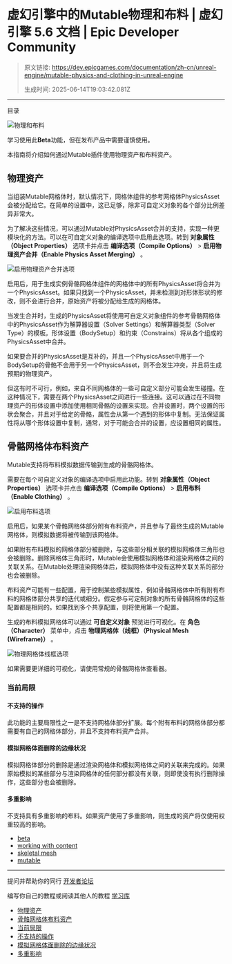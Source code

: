 # 虚幻引擎中的Mutable物理和布料 | 虚幻引擎 5.6 文档 | Epic Developer Community

> 原文链接: https://dev.epicgames.com/documentation/zh-cn/unreal-engine/mutable-physics-and-clothing-in-unreal-engine
> 
> 生成时间: 2025-06-14T19:03:42.081Z

---

目录

![物理和布料](https://dev.epicgames.com/community/api/documentation/image/da68d5b8-9374-4756-91e2-bfdb0b9aaad1?resizing_type=fill&width=1920&height=335)

学习使用此**Beta**功能，但在发布产品中需要谨慎使用。

本指南将介绍如何通过Mutable插件使用物理资产和布料资产。

## 物理资产

当组装Mutable网格体时，默认情况下，网格体组件的参考网格体PhysicsAsset会被分配给它。在简单的设置中，这已足够，除非可自定义对象的各个部分比例差异非常大。

为了解决这些情况，可以通过Mutable对PhysicsAsset合并的支持，实现一种更模块化的方法。可以在可自定义对象的编译选项中启用此选项。转到 **对象属性（Object Properties）** 选项卡并点击 **编译选项（Compile Options）** > **启用物理资产合并（Enable Physics Asset Merging）** 。

![启用物理资产合并选项](https://d1iv7db44yhgxn.cloudfront.net/documentation/images/5666f361-8398-4b3f-9e37-420363592be7/enable-physics.png)

启用后，用于生成实例骨骼网格体组件的网格体中的所有PhysicsAsset将合并为一个PhysicsAsset。如果只找到一个PhysicsAsset，并未检测到对形体形状的修改，则不会进行合并，原始资产将被分配给生成的网格体。

当发生合并时，生成的PhysicsAsset将使用可自定义对象组件的参考骨骼网格体中的PhysicsAsset作为解算器设置（Solver Settings）和解算器类型（Solver Type）的模板。形体设置（BodySetup）和约束（Constrains）将从各个组成的PhysicsAsset中合并。

如果要合并的PhysicsAsset是互补的，并且一个PhysicsAsset中用于一个BodySetup的骨骼不会用于另一个PhysicsAsset，则不会发生冲突，并且将生成预期的物理资产。

但这有时不可行，例如，来自不同网格体的一些可自定义部分可能会发生碰撞。在这种情况下，需要在两个PhysicsAsset之间进行一些连接。这可以通过在不同物理资产的形体设置中添加使用相同骨骼的设置来实现。合并设置时，两个设置的形状会聚合，并且对于给定的骨骼，属性会从第一个遇到的形体中复制。无法保证属性将从哪个形体设置中复制，通常，对于可能会合并的设置，应设置相同的属性。

## 骨骼网格体布料资产

Mutable支持将布料模拟数据传输到生成的骨骼网格体。

需要在每个可自定义对象的编译选项中启用此功能。转到 **对象属性（Object Properties）** 选项卡并点击 **编译选项（Compile Options）** > **启用布料（Enable Clothing）** 。

![启用布料选项](https://d1iv7db44yhgxn.cloudfront.net/documentation/images/34474f53-b5a3-4c83-bcc6-f11fe6ff406d/enable-clothing.png)

启用后，如果某个骨骼网格体部分附有布料资产，并且参与了最终生成的Mutable网格体，则模拟数据将被传输到该网格体。

如果附有布料模拟的网格体部分被删除，与这些部分相关联的模拟网格体三角形也会被删除。删除网格体三角形时，Mutable会使用模拟网格体和渲染网格体之间的关联关系。在Mutable处理渲染网格体后，模拟网格体中没有这种关联关系的部分也会被删除。

布料资产可能有一些配置，用于控制某些模拟属性，例如骨骼网格体中所有附有布料的网格体部分共享的迭代或细分。假定参与可定制对象的所有骨骼网格体的这些配置都是相同的。如果找到多个共享配置，则将使用第一个配置。

生成的布料模拟网格体可以通过 **可自定义对象** 预览进行可视化。在 **角色（Character）** 菜单中，点击 **物理网格体（线框）（Physical Mesh (Wireframe)）** 。

![物理网格体线框选项](https://d1iv7db44yhgxn.cloudfront.net/documentation/images/6cee69de-be25-4931-84b7-84270a12c1e1/enable-physical-mesh-visualization.png)

如果需要更详细的可视化，请使用常规的骨骼网格体查看器。

### 当前局限

#### 不支持的操作

此功能的主要局限性之一是不支持网格体部分扩展。每个附有布料的网格体部分都需要有自己的网格体部分，并且不支持布料资产合并。

#### 模拟网格体面删除的边缘状况

模拟网格体部分的删除是通过渲染网格体和模拟网格体之间的关联来完成的。如果原始模拟的某些部分与渲染网格体的任何部分都没有关联，则即使没有执行删除操作，这些部分也会被删除。

#### 多重影响

不支持具有多重影响的布料。如果资产使用了多重影响，则生成的资产将仅使用权重较高的影响。

-   [beta](https://dev.epicgames.com/community/search?query=beta)
-   [working with content](https://dev.epicgames.com/community/search?query=working%20with%20content)
-   [skeletal mesh](https://dev.epicgames.com/community/search?query=skeletal%20mesh)
-   [mutable](https://dev.epicgames.com/community/search?query=mutable)

* * *

提问并帮助你的同行 [开发者论坛](https://forums.unrealengine.com/categories?tag=unreal-engine)

编写你自己的教程或阅读其他人的教程 [学习库](https://dev.epicgames.com/community/unreal-engine/learning)

-   [物理资产](/documentation/zh-cn/unreal-engine/mutable-physics-and-clothing-in-unreal-engine#%E7%89%A9%E7%90%86%E8%B5%84%E4%BA%A7)
-   [骨骼网格体布料资产](/documentation/zh-cn/unreal-engine/mutable-physics-and-clothing-in-unreal-engine#%E9%AA%A8%E9%AA%BC%E7%BD%91%E6%A0%BC%E4%BD%93%E5%B8%83%E6%96%99%E8%B5%84%E4%BA%A7)
-   [当前局限](/documentation/zh-cn/unreal-engine/mutable-physics-and-clothing-in-unreal-engine#%E5%BD%93%E5%89%8D%E5%B1%80%E9%99%90)
-   [不支持的操作](/documentation/zh-cn/unreal-engine/mutable-physics-and-clothing-in-unreal-engine#%E4%B8%8D%E6%94%AF%E6%8C%81%E7%9A%84%E6%93%8D%E4%BD%9C)
-   [模拟网格体面删除的边缘状况](/documentation/zh-cn/unreal-engine/mutable-physics-and-clothing-in-unreal-engine#%E6%A8%A1%E6%8B%9F%E7%BD%91%E6%A0%BC%E4%BD%93%E9%9D%A2%E5%88%A0%E9%99%A4%E7%9A%84%E8%BE%B9%E7%BC%98%E7%8A%B6%E5%86%B5)
-   [多重影响](/documentation/zh-cn/unreal-engine/mutable-physics-and-clothing-in-unreal-engine#%E5%A4%9A%E9%87%8D%E5%BD%B1%E5%93%8D)